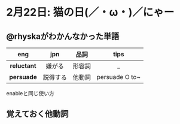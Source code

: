 # 2月22日: 猫の日(／・ω・)／にゃー
## @rhyskaがわかんなかった単語
|eng|jpn|品詞|tips|
|:---:|:---:|:---:|:---:|
|**reluctant**|嫌がる|形容詞|_|
|**persuade**|説得する|他動詞|persuade O to~|
enableと同じ使い方
## 覚えておく他動詞

